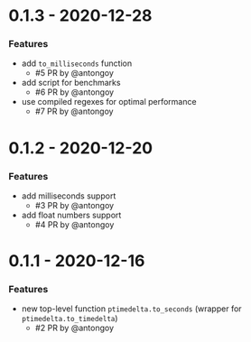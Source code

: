 # 0.1.3 - 2020-12-28

### Features
- add `to_milliseconds` function
    - \#5 PR by @antongoy
- add script for benchmarks
    - \#6 PR by @antongoy
- use compiled regexes for optimal performance
    - \#7 PR by @antongoy  

# 0.1.2 - 2020-12-20

### Features
- add milliseconds support
    - \#3 PR by @antongoy
- add float numbers support
    - \#4 PR by @antongoy
  
# 0.1.1 - 2020-12-16

### Features
- new top-level function `ptimedelta.to_seconds` 
(wrapper for `ptimedelta.to_timedelta`)
    - \#2 PR by @antongoy
